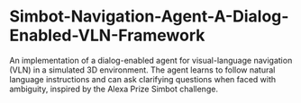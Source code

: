 # Simbot-Navigation-Agent-A-Dialog-Enabled-VLN-Framework
An implementation of a dialog-enabled agent for visual-language navigation (VLN) in a simulated 3D environment. The agent learns to follow natural language instructions and can ask clarifying questions when faced with ambiguity, inspired by the Alexa Prize Simbot challenge. 
